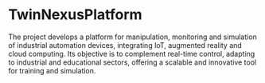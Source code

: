# TwinNexusPlatform
The project develops a platform for manipulation, monitoring and simulation of industrial automation devices, integrating IoT, augmented reality and cloud computing. Its objective is to complement real-time control, adapting to industrial and educational sectors, offering a scalable and innovative tool for training and simulation.

